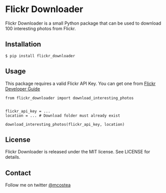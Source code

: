 # Flickr Downloader

Flickr Downloader is a small Python package that can be used to download 100 interesting photos from Flickr.


## Installation

```
$ pip install flickr_downloader
```

## Usage

This package requires a valid Flickr API Key. You can get one from [Flickr Developer Guide](https://www.flickr.com/services/developer/api/)


```
from flickr_downloader import download_interesting_photos


flickr_api_key = ...
location = ... # Download folder must already exist

download_interesting_photos(flickr_api_key, location)
```

## License
Flickr Downloader is released under the MIT license. See LICENSE for details.

## Contact
Follow me on twitter [@mcostea](https://twitter.com/mcostea)
